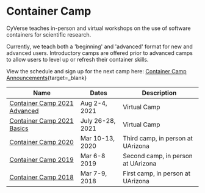 # Container Camp

CyVerse teaches in-person and virtual workshops on the use of software containers for scientific research. 

Currently, we teach both a 'beginning' and 'advanced' format for new and advanced users. Introductory camps are offered prior to advanced camps to allow users to level up or refresh their container skills.

View the schedule and sign up for the next camp here: [Container Camp Announcements](https://cyverse.org/cc){target=_blank}

| Name | Dates | Description |
|------|-------|-------------|
| [Container Camp 2021 Advanced](https://cyverse-container-camp.readthedocs-hosted.com/en/latest/) | Aug 2-4, 2021 | Virtual Camp |
| [Container Camp 2021 Basics](https://cyverse-container-camp.readthedocs-hosted.com/en/latest/) | July 26-28, 2021 | Virtual Camp |
| [Container Camp 2020](https://cyverse-container-camp-workshop-2020.readthedocs-hosted.com/en/latest/) | Mar 10-13, 2020 | Third camp, in person at UArizona |
| [Container Camp 2019](https://cyverse-container-camp-workshop-2019.readthedocs-hosted.com/en/latest/) | Mar 6-8 2019 | Second camp, in person at UArizona |
| [Container Camp 2018](https://cyverse-container-camp-workshop-2018.readthedocs-hosted.com/en/latest/) | Mar 7-9, 2018 | First camp, in person at UArizona | 
